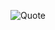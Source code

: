 ![Quote](https://github-readme-quotes.herokuapp.com/quote?theme=onedark&animation=default&layout=default&font=default)
